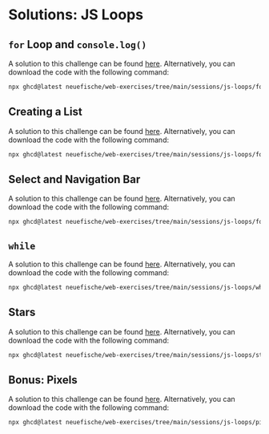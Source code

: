 # Solutions: JS Loops

## `for` Loop and `console.log()`

A solution to this challenge can be found [here](https://github.com/neuefische/web-exercises/tree/main/sessions/js-loops/for-console_solution). Alternatively, you can download the code with the following command:

```bash
npx ghcd@latest neuefische/web-exercises/tree/main/sessions/js-loops/for-console_solution
```

## Creating a List

A solution to this challenge can be found [here](https://github.com/neuefische/web-exercises/tree/main/sessions/js-loops/forof-list_solution). Alternatively, you can download the code with the following command:

```bash
npx ghcd@latest neuefische/web-exercises/tree/main/sessions/js-loops/forof-list_solution
```

## Select and Navigation Bar

A solution to this challenge can be found [here](https://github.com/neuefische/web-exercises/tree/main/sessions/js-loops/forin-select-nav_solution). Alternatively, you can download the code with the following command:

```bash
npx ghcd@latest neuefische/web-exercises/tree/main/sessions/js-loops/forin-select-nav_solution
```

## `while`

A solution to this challenge can be found [here](https://github.com/neuefische/web-exercises/tree/main/sessions/js-loops/while-random-number_solution). Alternatively, you can download the code with the following command:

```bash
npx ghcd@latest neuefische/web-exercises/tree/main/sessions/js-loops/while-random-number_solution
```

## Stars

A solution to this challenge can be found [here](https://github.com/neuefische/web-exercises/tree/main/sessions/js-loops/stars_solution). Alternatively, you can download the code with the following command:

```bash
npx ghcd@latest neuefische/web-exercises/tree/main/sessions/js-loops/stars_solution
```

## Bonus: Pixels

A solution to this challenge can be found [here](https://github.com/neuefische/web-exercises/tree/main/sessions/js-loops/pixels_solution). Alternatively, you can download the code with the following command:

```bash
npx ghcd@latest neuefische/web-exercises/tree/main/sessions/js-loops/pixels_solution
```
